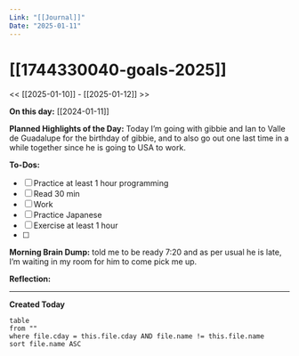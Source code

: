 ```yaml
---
Link: "[[Journal]]"
Date: "2025-01-11"
---
```

# [[1744330040-goals-2025]]

<< [[2025-01-10]] - [[2025-01-12]] >>

**On this day:** [[2024-01-11]]

**Planned Highlights of the Day:**
Today I’m going with gibbie and Ian to Valle de Guadalupe for the birthday of gibbie, and to also go out one last time in a while together since he is going to USA to work.

**To-Dos:**
- [ ] Practice at least 1 hour programming
- [ ] Read 30 min
- [ ] Work
- [ ] Practice Japanese
- [ ] Exercise at least 1 hour
- [ ] 

**Morning Brain Dump:**
told me to be ready 7:20 and as per usual he is late, I’m waiting in my room for him to come pick me up.

**Reflection:**


---
**Created Today**
```dataview
table
from ""
where file.cday = this.file.cday AND file.name != this.file.name
sort file.name ASC
```
